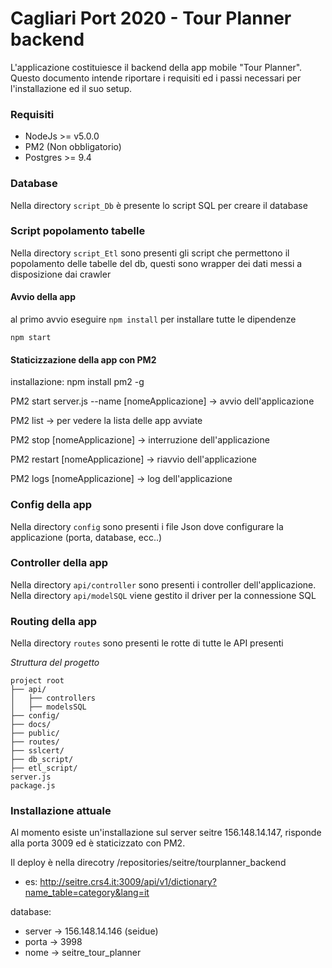 # Cagliari Port 2020 - Tour Planner backend #

L'applicazione costituiesce il backend della app mobile "Tour Planner".
Questo documento intende riportare i requisiti ed i passi necessari per l'installazione ed il suo setup. 

### Requisiti ###
* NodeJs >= v5.0.0
* PM2 (Non obbligatorio)
* Postgres >= 9.4


### Database ###
Nella directory `script_Db` è presente lo script SQL per creare il database


### Script popolamento tabelle ###
Nella directory `script_Etl` sono presenti gli script che permettono il popolamento delle tabelle del db, questi sono wrapper dei dati messi a disposizione dai crawler



#### Avvio della app
al primo avvio eseguire `npm install` per installare tutte le dipendenze

`npm start`

#### Staticizzazione della app con PM2
installazione: npm install pm2 -g

PM2 start server.js --name  [nomeApplicazione] -> avvio dell'applicazione 

PM2 list -> per vedere la lista delle app avviate

PM2 stop [nomeApplicazione] -> interruzione dell'applicazione

PM2 restart [nomeApplicazione] -> riavvio dell'applicazione

PM2 logs [nomeApplicazione] -> log dell'applicazione


### Config della app ###
Nella directory `config` sono presenti i file Json dove configurare la applicazione (porta, database, ecc..)

### Controller della app ###
Nella directory `api/controller` sono presenti i controller dell'applicazione. Nella directory `api/modelSQL` viene gestito il driver per la connessione SQL

### Routing della app ###
Nella directory `routes` sono presenti le rotte di tutte le API presenti


*Struttura del progetto*

```
project root
├── api/
│   ├── controllers
│   ├── modelsSQL
├── config/
├── docs/
├── public/
├── routes/
├── sslcert/
├── db_script/
├── etl_script/
server.js
package.js

```



### Installazione attuale ###

Al momento esiste un'installazione sul server seitre 156.148.14.147, risponde alla porta 3009 ed è staticizzato con PM2.

Il deploy è nella direcotry /repositories/seitre/tourplanner_backend

* es: http://seitre.crs4.it:3009/api/v1/dictionary?name_table=category&lang=it

database:

* server -> 156.148.14.146 (seidue)
* porta  -> 3998
* nome   -> seitre_tour_planner




